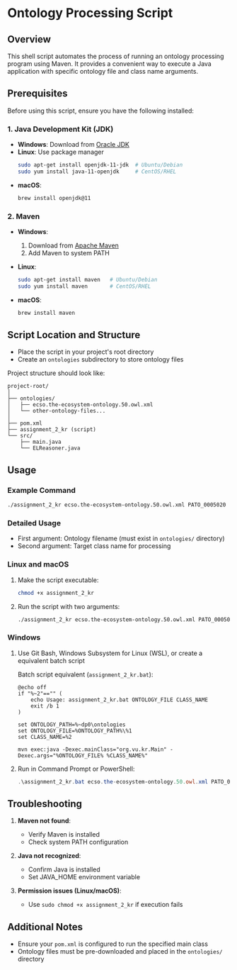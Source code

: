 # Ontology Processing Script

## Overview

This shell script automates the process of running an ontology processing program using Maven. It provides a convenient way to execute a Java application with specific ontology file and class name arguments.

## Prerequisites

Before using this script, ensure you have the following installed:

### 1. Java Development Kit (JDK)
- **Windows**: Download from [Oracle JDK](https://www.oracle.com/java/technologies/javase-jdk11-downloads.html)
- **Linux**: Use package manager
  ```bash
  sudo apt-get install openjdk-11-jdk  # Ubuntu/Debian
  sudo yum install java-11-openjdk     # CentOS/RHEL
  ```
- **macOS**:
  ```bash
  brew install openjdk@11
  ```

### 2. Maven
- **Windows**:
    1. Download from [Apache Maven](https://maven.apache.org/download.cgi)
    2. Add Maven to system PATH

- **Linux**:
  ```bash
  sudo apt-get install maven   # Ubuntu/Debian
  sudo yum install maven       # CentOS/RHEL
  ```

- **macOS**:
  ```bash
  brew install maven
  ```

## Script Location and Structure

- Place the script in your project's root directory
- Create an `ontologies` subdirectory to store ontology files

Project structure should look like:
```
project-root/
│
├── ontologies/
│   ├── ecso.the-ecosystem-ontology.50.owl.xml
│   └── other-ontology-files...
│
├── pom.xml
├── assignment_2_kr (script)
└── src/
    ├── main.java
    └── ELReasoner.java
```

## Usage

### Example Command

```bash
./assignment_2_kr ecso.the-ecosystem-ontology.50.owl.xml PATO_0005020
```

### Detailed Usage

- First argument: Ontology filename (must exist in `ontologies/` directory)
- Second argument: Target class name for processing

### Linux and macOS

1. Make the script executable:
   ```bash
   chmod +x assignment_2_kr
   ```

2. Run the script with two arguments:
   ```bash
   ./assignment_2_kr ecso.the-ecosystem-ontology.50.owl.xml PATO_0005020
   ```

### Windows

1. Use Git Bash, Windows Subsystem for Linux (WSL), or create a equivalent batch script

   Batch script equivalent (`assignment_2_kr.bat`):
   ```batch
   @echo off
   if "%~2"=="" (
       echo Usage: assignment_2_kr.bat ONTOLOGY_FILE CLASS_NAME
       exit /b 1
   )

   set ONTOLOGY_PATH=%~dp0\ontologies
   set ONTOLOGY_FILE=%ONTOLOGY_PATH%\%1
   set CLASS_NAME=%2

   mvn exec:java -Dexec.mainClass="org.vu.kr.Main" -Dexec.args="%ONTOLOGY_FILE% %CLASS_NAME%"
   ```

2. Run in Command Prompt or PowerShell:
   ```powershell
   .\assignment_2_kr.bat ecso.the-ecosystem-ontology.50.owl.xml PATO_0005020
   ```

## Troubleshooting

1. **Maven not found**:
    - Verify Maven is installed
    - Check system PATH configuration

2. **Java not recognized**:
    - Confirm Java is installed
    - Set JAVA_HOME environment variable

3. **Permission issues (Linux/macOS)**:
    - Use `sudo chmod +x assignment_2_kr` if execution fails

## Additional Notes

- Ensure your `pom.xml` is configured to run the specified main class
- Ontology files must be pre-downloaded and placed in the `ontologies/` directory